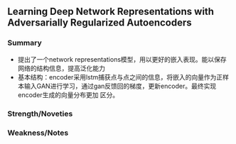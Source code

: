 ## Learning Deep Network Representations with Adversarially Regularized Autoencoders
### Summary
* 提出了一个network representations模型，用以更好的嵌入表现。能以保存网络的结构信息，提高泛化能力
* 基本结构：encoder采用lstm捕获点与点之间的信息，将嵌入的向量作为正样本输入GAN进行学习，通过gan反馈回的梯度，更新encoder。最终实现encoder生成的向量分布更加
区分。
### Strength/Noveties
### Weakness/Notes

